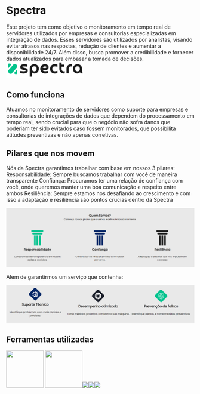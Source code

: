 # Spectra
  Este projeto tem como objetivo o monitoramento em tempo real de servidores utilizados por empresas e consultorias especializadas em integração de dados. Esses servidores são utilizados por analistas, visando evitar atrasos nas respostas, redução de clientes e aumentar a disponibilidade 24/7. Além disso, busca promover a credibilidade e fornecer dados atualizados para embasar a tomada de decisões.
<img src="Apresentacao/logo.png">

## Como funciona
  Atuamos no monitoramento de servidores como suporte para empresas e consultorias de integrações de dados que dependem do processamento em tempo real, sendo crucial para que o negócio não sofra danos que
poderiam ter sido evitados caso fossem monitorados, que possibilita atitudes preventivas e não apenas corretivas.

## Pilares que nos movem
  Nós da Spectra garantimos trabalhar com base em nossos 3 pilares:
Responsabilidade: Sempre buscamos trabalhar com você de maneira transparente
Confiança: Procuramos ter uma relação de confiança com você, onde queremos manter uma boa comunicação e respeito entre ambos
Resiliência: Sempre estamos nos desafiando ao crescimento e com isso a adaptação e resiliência são pontos crucias dentro da Spectra

<img src="Apresentacao/pilares.png">

Além de garantirmos um serviço que contenha:

<img src="Apresentacao/valores.png">


## Ferramentas utilizadas
<img src="https://cdn.jsdelivr.net/gh/devicons/devicon/icons/arduino/arduino-original-wordmark.svg" height="100px" width="100px" /> <img src="https://cdn.jsdelivr.net/gh/devicons/devicon/icons/mysql/mysql-plain-wordmark.svg" height="100px" width="100px" /><img src="https://cdn.jsdelivr.net/gh/devicons/devicon/icons/html5/html5-original-wordmark.svg" height="100px" /><img src="https://cdn.jsdelivr.net/gh/devicons/devicon/icons/css3/css3-original-wordmark.svg" height="100px"/><img src="https://cdn.jsdelivr.net/gh/devicons/devicon/icons/javascript/javascript-plain.svg" height="100px"/>
          
          

